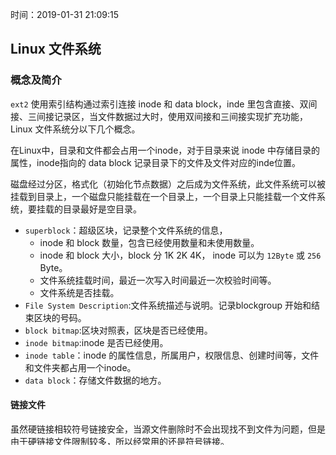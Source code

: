 时间：2019-01-31 21:09:15 

## Linux 文件系统 

### 概念及简介 

`ext2` 使用索引结构通过索引连接 inode 和 data block，inde 里包含直接、双间接、三间接记录区，当文件数据过大时，使用双间接和三间接实现扩充功能，Linux 文件系统分以下几个概念。

在Linux中，目录和文件都会占用一个inode，对于目录来说 inode 中存储目录的属性，inode指向的 data block 记录目录下的文件及文件对应的inde位置。

磁盘经过分区，格式化（初始化节点数据）之后成为文件系统，此文件系统可以被挂载到目录上，一个磁盘只能挂载在一个目录上，一个目录上只能挂载一个文件系统，要挂载的目录最好是空目录。

* `superblock`：超级区块，记录整个文件系统的信息，
	* inode 和 block 数量，包含已经使用数量和未使用数量。
	* inode 和 block 大小，block 分 1K 2K 4K， inode 可以为 `12Byte` 或 `256` Byte。
	* 文件系统挂载时间，最近一次写入时间最近一次校验时间等。
	* 文件系统是否挂载。
* `File System Description`:文件系统描述与说明。记录blockgroup 开始和结束区块的号码。
* `block bitmap`:区块对照表，区块是否已经使用。
* `inode bitmap`:inode 是否已经使用。
* `inode table`：inode 的属性信息，所属用户，权限信息、创建时间等，文件和文件夹都占用一个inode。
* `data block`：存储文件数据的地方。

#### 链接文件 
虽然硬链接相较符号链接安全，当源文件删除时不会出现找不到文件为问题，但是由于硬链接文件限制较多，所以经常用的还是符号链接。  

* 硬链接（Hard Link）：在目录的数据块中新增一个文件名和inode的关联。假设A文件是B文件的硬链接文件，则更改A的数据B对应的数据也会改变。类似Java的引用机制。
	* 限制：硬链接文件不能跨文件系统，不能链接目录。
* 符号链接（Symbolic Link）：再创建一个文件让对文件的读取只想链接的文件。

#### XFS 文件系统 

xfs 是一个日志时文件系统，用于大容量磁盘及高性能文件系统，

* 数据区(data section): inode/data block/superblock 等。
* 文件系统活动登录区（log section）：类似于文件操作日志区，记录文件操作历史，用于文件系统快速检验。
* 实时运行区（realtime section）：创建文件时，xfs会在该区找到一个区块，存放要创建的文件，等分配完成之后再写入到实际存储位置。

### 命令使用 

 * `blkid`：显示挂载的文件系统的属性信息（UUID、文件系统类型）。
 * `dumpe2fs`：查看区段和 `superblock` 信息。
	 * `-b`：列出保留为坏轨的部分。
	 * `-f`：仅列出 superblock 的数据，不会列出其他的区段内容。

* `xfs_info`: 查看 xfs 文件系统信息。

		[root@centos_201 home]# xfs_info /dev/sda1
		meta-data=/dev/sda1              isize=512    agcount=4, agsize=65536 blks
		         =                       sectsz=512   attr=2, projid32bit=1
		         =                       crc=1        finobt=0 spinodes=0
		data     =                       bsize=4096   blocks=262144, imaxpct=25
		         =                       sunit=0      swidth=0 blks
		naming   =version 2              bsize=4096   ascii-ci=0 ftype=1
		log      =internal               bsize=4096   blocks=2560, version=2
		         =                       sectsz=512   sunit=0 blks, lazy-count=1
		realtime =none                   extsz=4096   blocks=0, rtextents=0

* `ls -li /lib/modules/$(uname -r)/kernel/fs`: 查看Linux支持的文件系统。
* `cat /proc/filesystems`: 系统已经载入到内存中的文件系统。
* `ln`: 创建链接文件。
		
		ln 源文件 链接到的文件
		# 创建软链接
		ln -s 源文件 链接到的文件

* `lsblk`: 显示系统上所有的磁盘列表。
* `parted`: 查看磁盘的分区表类型和分区信息。

		parted /dev/sda1 print